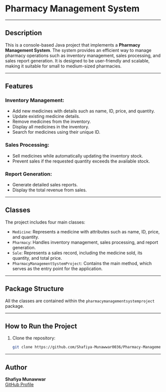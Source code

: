 # Pharmacy Management System  

---  

## Description  
This is a console-based Java project that implements a **Pharmacy Management System**. The system provides an efficient way to manage pharmacy operations such as inventory management, sales processing, and sales report generation. It is designed to be user-friendly and scalable, making it suitable for small to medium-sized pharmacies.  

---  

## Features  

### Inventory Management:  
- Add new medicines with details such as name, ID, price, and quantity.  
- Update existing medicine details.  
- Remove medicines from the inventory.  
- Display all medicines in the inventory.  
- Search for medicines using their unique ID.  

### Sales Processing:  
- Sell medicines while automatically updating the inventory stock.  
- Prevent sales if the requested quantity exceeds the available stock.  

### Report Generation:  
- Generate detailed sales reports.  
- Display the total revenue from sales.  

---  

## Classes  
The project includes four main classes:  
- `Medicine`: Represents a medicine with attributes such as name, ID, price, and quantity.  
- `Pharmacy`: Handles inventory management, sales processing, and report generation.  
- `Sale`: Represents a sales record, including the medicine sold, its quantity, and total price.  
- `PharmacyManagementSystemProject`: Contains the main method, which serves as the entry point for the application.  

---  

## Package Structure  
All the classes are contained within the `pharmacymanagementsystemproject` package.  

---  

## How to Run the Project  
1. Clone the repository:  
   ```bash  
   git clone https://github.com/Shafiya-Munawwar0036/Pharmacy-Management-System---Java-Console-Based/tree/main  

---  

## Author
**Shafiya Munawwar**  
[GitHub Profile](https://github.com/shafiya-munawwar0036)
 
